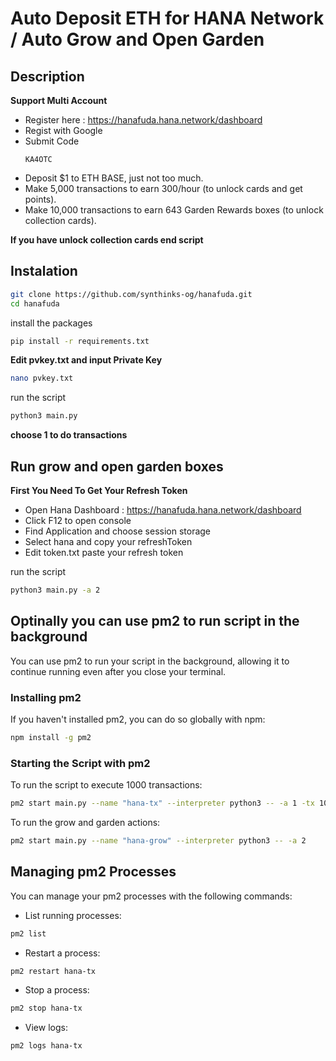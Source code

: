 # Auto Deposit ETH for HANA Network / Auto Grow and Open Garden 


## Description
**Support Multi Account**
- Register here : https://hanafuda.hana.network/dashboard
- Regist with Google
- Submit Code
  ```
  KA4OTC
  ```
- Deposit $1 to ETH BASE, just not too much.
- Make 5,000 transactions to earn 300/hour (to unlock cards and get points).
- Make 10,000 transactions to earn 643 Garden Rewards boxes (to unlock collection cards).

**If you have unlock collection cards end script**

## Instalation
```bash
git clone https://github.com/synthinks-og/hanafuda.git
cd hanafuda
```
install the packages
```bash
pip install -r requirements.txt
```
**Edit pvkey.txt and input Private Key**
```bash
nano pvkey.txt
```
run the script
```bash
python3 main.py
```
**choose 1 to do transactions**
## Run grow and open garden boxes

**First You Need To Get Your Refresh Token**
- Open Hana Dashboard : https://hanafuda.hana.network/dashboard
- Click F12 to open console
- Find Application and choose session storage
- Select hana and copy your refreshToken
- Edit token.txt paste your refresh token

run the script
```bash
python3 main.py -a 2
```

## Optinally you can use pm2 to run script in the background
You can use pm2 to run your script in the background, allowing it to continue running even after you close your terminal.

### Installing pm2

If you haven't installed pm2, you can do so globally with npm:
```bash
npm install -g pm2
```
### Starting the Script with pm2
To run the script to execute 1000 transactions:
```bash
pm2 start main.py --name "hana-tx" --interpreter python3 -- -a 1 -tx 1000
```
To run the grow and garden actions:
```bash
pm2 start main.py --name "hana-grow" --interpreter python3 -- -a 2
```
## Managing pm2 Processes
You can manage your pm2 processes with the following commands:
- List running processes:
```bash
pm2 list
```
- Restart a process:
```bash
pm2 restart hana-tx
```
- Stop a process:
```bash
pm2 stop hana-tx
```
- View logs:
```bash
pm2 logs hana-tx
```